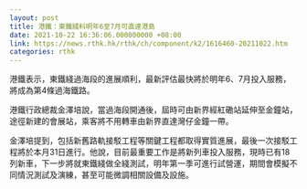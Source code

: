 ```yaml
---
layout: post
title: 港鐵：東鐵綫料明年6至7月可直達港島
date: 2021-10-22 16:36:06.000000000 +08:00
link: https://news.rthk.hk/rthk/ch/component/k2/1616460-20211022.htm
categories: rthk
---
```


港鐵表示，東鐵綫過海段的進展順利，最新評估最快將於明年6、7月投入服務，將成為第4條過海鐵路。

港鐵行政總裁金澤培說，當過海段開通後，屆時可由新界經紅磡站延伸至金鐘站，途徑新建的會展站，乘客將不用轉車由新界直達灣仔金鐘一帶。

金澤培提到，包括新舊路軌接駁工程等關鍵工程都取得實質進展，最後一次接駁工程將於本月31日進行。他說，目前最重要工作是將新列車投入服務，現時已有18列新車，下一步將就東鐵綫做全綫測試，明年第一季可進行試營運，期間會模擬不同情況測試及演練，甚至可能微調相關設備及設施。
